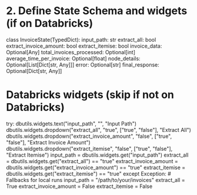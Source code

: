 # 2. Define State Schema and widgets (if on Databricks)
class InvoiceState(TypedDict):
    input_path: str
    extract_all: bool
    extract_invoice_amount: bool
    extract_itemise: bool
    invoice_data: Optional[Any]
    total_invoices_processed: Optional[int]
    average_time_per_invoice: Optional[float]
    node_details: Optional[List[Dict[str, Any]]]
    error: Optional[str]
    final_response: Optional[Dict[str, Any]]

# Databricks widgets (skip if not on Databricks)
try:
    dbutils.widgets.text("input_path", "", "Input Path")
    dbutils.widgets.dropdown("extract_all", "true", ["true", "false"], "Extract All")
    dbutils.widgets.dropdown("extract_invoice_amount", "false", ["true", "false"], "Extract Invoice Amount")
    dbutils.widgets.dropdown("extract_itemise", "false", ["true", "false"], "Extract Itemise")
    input_path = dbutils.widgets.get("input_path")
    extract_all = dbutils.widgets.get("extract_all") == "true"
    extract_invoice_amount = dbutils.widgets.get("extract_invoice_amount") == "true"
    extract_itemise = dbutils.widgets.get("extract_itemise") == "true"
except Exception:
    # Fallbacks for local runs
    input_path = "/path/to/your/invoices"
    extract_all = True
    extract_invoice_amount = False
    extract_itemise = False
